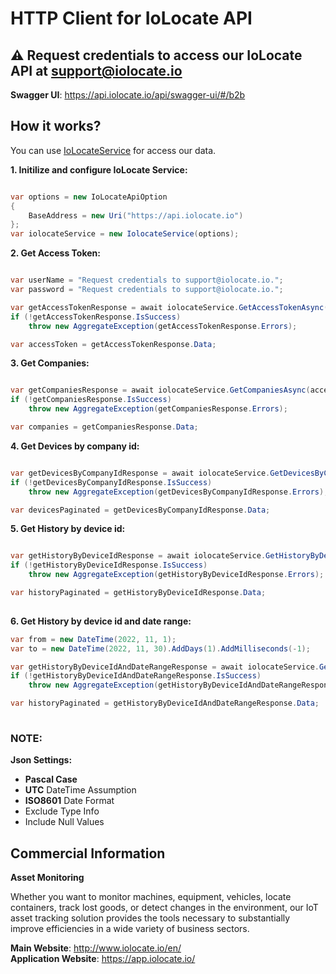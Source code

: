 # HTTP Client for IoLocate API 

## :warning: Request credentials to access our IoLocate API at **support@iolocate.io**

**Swagger UI**: https://api.iolocate.io/api/swagger-ui/#/b2b

## How it works?
You can use [IoLocateService](https://github.com/Sensing-Control-DevTeam/IoLocate.API.CSharp-Client-Examples/blob/main/IoLocate.Api.Client/IoLocate.Api.Client.ConsoleApp/Services/IolocateService.cs) for access our data.

**1. Initilize and configure IoLocate Service:**

```csharp

var options = new IoLocateApiOption
{
    BaseAddress = new Uri("https://api.iolocate.io")
};
var iolocateService = new IolocateService(options);

```

**2. Get Access Token:**

```csharp

var userName = "Request credentials to support@iolocate.io.";
var password = "Request credentials to support@iolocate.io.";

var getAccessTokenResponse = await iolocateService.GetAccessTokenAsync(userName, password);
if (!getAccessTokenResponse.IsSuccess)
    throw new AggregateException(getAccessTokenResponse.Errors);

var accessToken = getAccessTokenResponse.Data;

```

**3. Get Companies:** 

```csharp

var getCompaniesResponse = await iolocateService.GetCompaniesAsync(accessToken);
if (!getCompaniesResponse.IsSuccess)
    throw new AggregateException(getCompaniesResponse.Errors);

var companies = getCompaniesResponse.Data;

```

**4. Get Devices by company id:**

```csharp

var getDevicesByCompanyIdResponse = await iolocateService.GetDevicesByCompanyIdAsync(accessToken, company.Id, page: 1);
if (!getDevicesByCompanyIdResponse.IsSuccess)
    throw new AggregateException(getDevicesByCompanyIdResponse.Errors);

var devicesPaginated = getDevicesByCompanyIdResponse.Data;

```

**5. Get History by device id:**

```csharp

var getHistoryByDeviceIdResponse = await iolocateService.GetHistoryByDeviceIdAsync(accessToken, company.Id, device.Id, page: 1);
if (!getHistoryByDeviceIdResponse.IsSuccess)
    throw new AggregateException(getHistoryByDeviceIdResponse.Errors);

var historyPaginated = getHistoryByDeviceIdResponse.Data;
    
```

**6. Get History by device id and date range:**

```csharp
var from = new DateTime(2022, 11, 1);
var to = new DateTime(2022, 11, 30).AddDays(1).AddMilliseconds(-1);

var getHistoryByDeviceIdAndDateRangeResponse = await iolocateService.GetHistoryByDeviceIdAndDateRangeAsync(accessToken, company.Id, device.Id, from, to, page: 1);
if (!getHistoryByDeviceIdAndDateRangeResponse.IsSuccess)
    throw new AggregateException(getHistoryByDeviceIdAndDateRangeResponse.Errors);

var historyPaginated = getHistoryByDeviceIdAndDateRangeResponse.Data;
    
```

### NOTE:  
  
**Json Settings:**

- **Pascal Case**
- **UTC** DateTime Assumption
- **ISO8601** Date Format
- Exclude Type Info
- Include Null Values

## Commercial Information  
**Asset Monitoring**  
  
Whether you want to monitor machines, equipment, vehicles, locate containers, track lost goods, or detect changes in the environment, our IoT asset tracking solution provides the tools necessary to substantially improve efficiencies in a wide variety of business sectors.

**Main Website**: http://www.iolocate.io/en/  
**Application Website**: https://app.iolocate.io/

